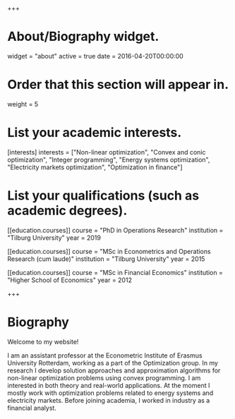 +++
# About/Biography widget.
widget = "about"
active = true
date = 2016-04-20T00:00:00

# Order that this section will appear in.
weight = 5

# List your academic interests.
[interests]
interests = ["Non-linear optimization", "Convex and conic optimization", "Integer programming", "Energy systems optimization", "Electricity markets optimization", "Optimization in finance"] 

# List your qualifications (such as academic degrees).

[[education.courses]]
  course = "PhD in Operations Research"
  institution = "Tilburg University"
  year = 2019
  
[[education.courses]]
  course = "MSc in Econometrics and Operations Research (cum laude)"
  institution = "Tilburg University"
  year = 2015

[[education.courses]]
  course = "MSc in Financial Economics"
  institution = "Higher School of Economics"
  year = 2012
 
+++

# Biography
Welcome to my website!

I am an assistant professor at the Econometric Institute of Erasmus University Rotterdam, working as a part of the Optimization group. In my research I develop solution approaches and approximation algorithms for non-linear optimization problems using convex programming. I am interested in both theory and real-world applications. At the moment I mostly work with optimization problems related to energy systems and electricity markets. Before joining academia, I worked in industry as a financial analyst.
